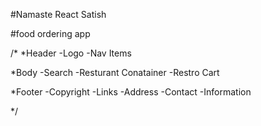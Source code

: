 #Namaste React Satish


#food ordering app

/*
*Header
-Logo
-Nav Items

*Body
-Search
-Resturant Conatainer
      -Restro Cart

*Footer
-Copyright
-Links
-Address
-Contact
-Information      

*/